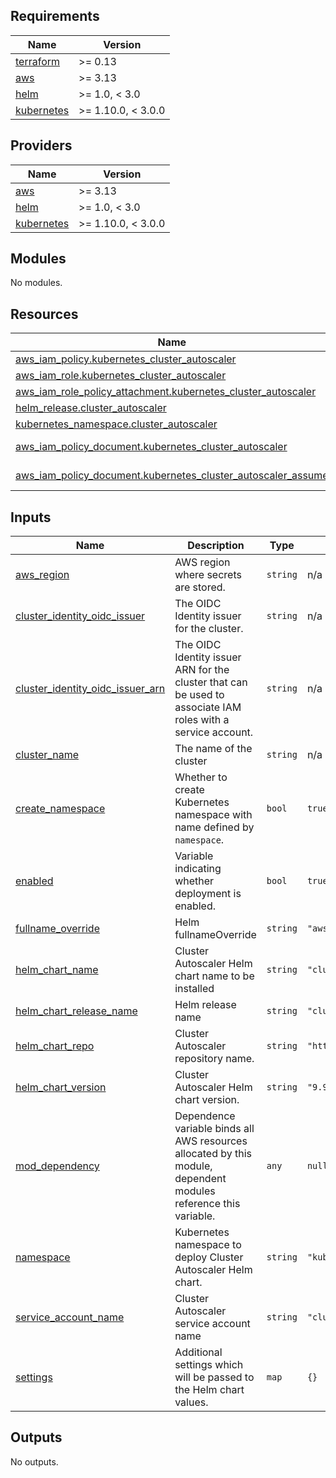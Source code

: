 <!-- BEGIN_TF_DOCS -->
## Requirements

| Name | Version |
|------|---------|
| <a name="requirement_terraform"></a> [terraform](#requirement\_terraform) | >= 0.13 |
| <a name="requirement_aws"></a> [aws](#requirement\_aws) | >= 3.13 |
| <a name="requirement_helm"></a> [helm](#requirement\_helm) | >= 1.0, < 3.0 |
| <a name="requirement_kubernetes"></a> [kubernetes](#requirement\_kubernetes) | >= 1.10.0, < 3.0.0 |

## Providers

| Name | Version |
|------|---------|
| <a name="provider_aws"></a> [aws](#provider\_aws) | >= 3.13 |
| <a name="provider_helm"></a> [helm](#provider\_helm) | >= 1.0, < 3.0 |
| <a name="provider_kubernetes"></a> [kubernetes](#provider\_kubernetes) | >= 1.10.0, < 3.0.0 |

## Modules

No modules.

## Resources

| Name | Type |
|------|------|
| [aws_iam_policy.kubernetes_cluster_autoscaler](https://registry.terraform.io/providers/hashicorp/aws/latest/docs/resources/iam_policy) | resource |
| [aws_iam_role.kubernetes_cluster_autoscaler](https://registry.terraform.io/providers/hashicorp/aws/latest/docs/resources/iam_role) | resource |
| [aws_iam_role_policy_attachment.kubernetes_cluster_autoscaler](https://registry.terraform.io/providers/hashicorp/aws/latest/docs/resources/iam_role_policy_attachment) | resource |
| [helm_release.cluster_autoscaler](https://registry.terraform.io/providers/hashicorp/helm/latest/docs/resources/release) | resource |
| [kubernetes_namespace.cluster_autoscaler](https://registry.terraform.io/providers/hashicorp/kubernetes/latest/docs/resources/namespace) | resource |
| [aws_iam_policy_document.kubernetes_cluster_autoscaler](https://registry.terraform.io/providers/hashicorp/aws/latest/docs/data-sources/iam_policy_document) | data source |
| [aws_iam_policy_document.kubernetes_cluster_autoscaler_assume](https://registry.terraform.io/providers/hashicorp/aws/latest/docs/data-sources/iam_policy_document) | data source |

## Inputs

| Name | Description | Type | Default | Required |
|------|-------------|------|---------|:--------:|
| <a name="input_aws_region"></a> [aws\_region](#input\_aws\_region) | AWS region where secrets are stored. | `string` | n/a | yes |
| <a name="input_cluster_identity_oidc_issuer"></a> [cluster\_identity\_oidc\_issuer](#input\_cluster\_identity\_oidc\_issuer) | The OIDC Identity issuer for the cluster. | `string` | n/a | yes |
| <a name="input_cluster_identity_oidc_issuer_arn"></a> [cluster\_identity\_oidc\_issuer\_arn](#input\_cluster\_identity\_oidc\_issuer\_arn) | The OIDC Identity issuer ARN for the cluster that can be used to associate IAM roles with a service account. | `string` | n/a | yes |
| <a name="input_cluster_name"></a> [cluster\_name](#input\_cluster\_name) | The name of the cluster | `string` | n/a | yes |
| <a name="input_create_namespace"></a> [create\_namespace](#input\_create\_namespace) | Whether to create Kubernetes namespace with name defined by `namespace`. | `bool` | `true` | no |
| <a name="input_enabled"></a> [enabled](#input\_enabled) | Variable indicating whether deployment is enabled. | `bool` | `true` | no |
| <a name="input_fullname_override"></a> [fullname\_override](#input\_fullname\_override) | Helm fullnameOverride | `string` | `"aws-cluster-autoscaler"` | no |
| <a name="input_helm_chart_name"></a> [helm\_chart\_name](#input\_helm\_chart\_name) | Cluster Autoscaler Helm chart name to be installed | `string` | `"cluster-autoscaler"` | no |
| <a name="input_helm_chart_release_name"></a> [helm\_chart\_release\_name](#input\_helm\_chart\_release\_name) | Helm release name | `string` | `"cluster-autoscaler"` | no |
| <a name="input_helm_chart_repo"></a> [helm\_chart\_repo](#input\_helm\_chart\_repo) | Cluster Autoscaler repository name. | `string` | `"https://kubernetes.github.io/autoscaler"` | no |
| <a name="input_helm_chart_version"></a> [helm\_chart\_version](#input\_helm\_chart\_version) | Cluster Autoscaler Helm chart version. | `string` | `"9.9.2"` | no |
| <a name="input_mod_dependency"></a> [mod\_dependency](#input\_mod\_dependency) | Dependence variable binds all AWS resources allocated by this module, dependent modules reference this variable. | `any` | `null` | no |
| <a name="input_namespace"></a> [namespace](#input\_namespace) | Kubernetes namespace to deploy Cluster Autoscaler Helm chart. | `string` | `"kube-system"` | no |
| <a name="input_service_account_name"></a> [service\_account\_name](#input\_service\_account\_name) | Cluster Autoscaler service account name | `string` | `"cluster-autoscaler"` | no |
| <a name="input_settings"></a> [settings](#input\_settings) | Additional settings which will be passed to the Helm chart values. | `map` | `{}` | no |

## Outputs

No outputs.
<!-- END_TF_DOCS -->